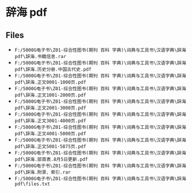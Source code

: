 # 辞海 pdf

## Files

- `F:/5000G电子书\Z01-综合性图书(期刊 百科 字典)\词典与工具书\汉语字典\辞海 pdf\辞海.书籍信息.rar`
- `F:/5000G电子书\Z01-综合性图书(期刊 百科 字典)\词典与工具书\汉语字典\辞海 pdf\辞海.历史分册.中国古代史.pdf`
- `F:/5000G电子书\Z01-综合性图书(期刊 百科 字典)\词典与工具书\汉语字典\辞海 pdf\辞海.正文0001-1000页.pdf`
- `F:/5000G电子书\Z01-综合性图书(期刊 百科 字典)\词典与工具书\汉语字典\辞海 pdf\辞海.正文1001-2000页.pdf`
- `F:/5000G电子书\Z01-综合性图书(期刊 百科 字典)\词典与工具书\汉语字典\辞海 pdf\辞海.正文2001-3000页.pdf`
- `F:/5000G电子书\Z01-综合性图书(期刊 百科 字典)\词典与工具书\汉语字典\辞海 pdf\辞海.正文3001-4000页.pdf`
- `F:/5000G电子书\Z01-综合性图书(期刊 百科 字典)\词典与工具书\汉语字典\辞海 pdf\辞海.正文4001-5000页.pdf`
- `F:/5000G电子书\Z01-综合性图书(期刊 百科 字典)\词典与工具书\汉语字典\辞海 pdf\辞海.正文5001-5875页.pdf`
- `F:/5000G电子书\Z01-综合性图书(期刊 百科 字典)\词典与工具书\汉语字典\辞海 pdf\辞海.部首表.8月5日更新.pdf`
- `F:/5000G电子书\Z01-综合性图书(期刊 百科 字典)\词典与工具书\汉语字典\辞海 pdf\辞海.附录、索引.rar`
- `F:/5000G电子书\Z01-综合性图书(期刊 百科 字典)\词典与工具书\汉语字典\辞海 pdf\files.txt`
